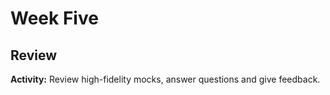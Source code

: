 # Week Five

## Review

**Activity:** Review high-fidelity mocks, answer questions and give feedback. 